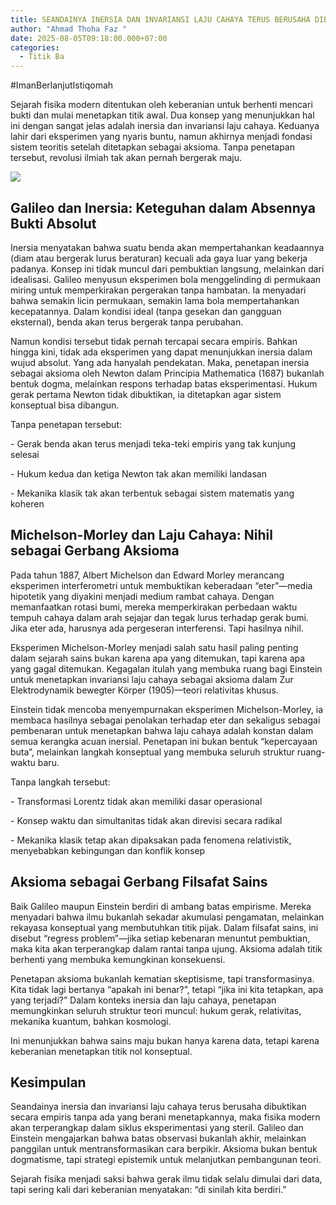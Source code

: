 ```yaml
---
title: SEANDAINYA INERSIA DAN INVARIANSI LAJU CAHAYA TERUS BERUSAHA DIBUKTIKAN
author: "Ahmad Thoha Faz "
date: 2025-08-05T09:18:00.000+07:00
categories:
  - Titik Ba
---
```

\#ImanBerlanjutIstiqomah



Sejarah fisika modern ditentukan oleh keberanian untuk berhenti mencari bukti dan mulai menetapkan titik awal. Dua konsep yang menunjukkan hal ini dengan sangat jelas adalah inersia dan invariansi laju cahaya. Keduanya lahir dari eksperimen yang nyaris buntu, namun akhirnya menjadi fondasi sistem teoritis setelah ditetapkan sebagai aksioma. Tanpa penetapan tersebut, revolusi ilmiah tak akan pernah bergerak maju.

![](/images/uploads/whatsapp-image-2025-08-04-at-16.40.58_74ae7424.jpg)



## Galileo dan Inersia: Keteguhan dalam Absennya Bukti Absolut



Inersia menyatakan bahwa suatu benda akan mempertahankan keadaannya (diam atau bergerak lurus beraturan) kecuali ada gaya luar yang bekerja padanya. Konsep ini tidak muncul dari pembuktian langsung, melainkan dari idealisasi. Galileo menyusun eksperimen bola menggelinding di permukaan miring untuk memperkirakan pergerakan tanpa hambatan. Ia menyadari bahwa semakin licin permukaan, semakin lama bola mempertahankan kecepatannya. Dalam kondisi ideal (tanpa gesekan dan gangguan eksternal), benda akan terus bergerak tanpa perubahan.



Namun kondisi tersebut tidak pernah tercapai secara empiris. Bahkan hingga kini, tidak ada eksperimen yang dapat menunjukkan inersia dalam wujud absolut. Yang ada hanyalah pendekatan. Maka, penetapan inersia sebagai aksioma oleh Newton dalam Principia Mathematica (1687) bukanlah bentuk dogma, melainkan respons terhadap batas eksperimentasi. Hukum gerak pertama Newton tidak dibuktikan, ia ditetapkan agar sistem konseptual bisa dibangun.



Tanpa penetapan tersebut:

\- Gerak benda akan terus menjadi teka-teki empiris yang tak kunjung selesai  

\- Hukum kedua dan ketiga Newton tak akan memiliki landasan  

\- Mekanika klasik tak akan terbentuk sebagai sistem matematis yang koheren  



## Michelson-Morley dan Laju Cahaya: Nihil sebagai Gerbang Aksioma



Pada tahun 1887, Albert Michelson dan Edward Morley merancang eksperimen interferometri untuk membuktikan keberadaan “eter”—media hipotetik yang diyakini menjadi medium rambat cahaya. Dengan memanfaatkan rotasi bumi, mereka memperkirakan perbedaan waktu tempuh cahaya dalam arah sejajar dan tegak lurus terhadap gerak bumi. Jika eter ada, harusnya ada pergeseran interferensi. Tapi hasilnya nihil.



Eksperimen Michelson-Morley menjadi salah satu hasil paling penting dalam sejarah sains bukan karena apa yang ditemukan, tapi karena apa yang gagal ditemukan. Kegagalan itulah yang membuka ruang bagi Einstein untuk menetapkan invariansi laju cahaya sebagai aksioma dalam Zur Elektrodynamik bewegter Körper (1905)—teori relativitas khusus.



Einstein tidak mencoba menyempurnakan eksperimen Michelson-Morley, ia membaca hasilnya sebagai penolakan terhadap eter dan sekaligus sebagai pembenaran untuk menetapkan bahwa laju cahaya adalah konstan dalam semua kerangka acuan inersial. Penetapan ini bukan bentuk “kepercayaan buta”, melainkan langkah konseptual yang membuka seluruh struktur ruang-waktu baru.



Tanpa langkah tersebut:

\- Transformasi Lorentz tidak akan memiliki dasar operasional  

\- Konsep waktu dan simultanitas tidak akan direvisi secara radikal  

\- Mekanika klasik tetap akan dipaksakan pada fenomena relativistik, menyebabkan kebingungan dan konflik konsep  



## Aksioma sebagai Gerbang Filsafat Sains



Baik Galileo maupun Einstein berdiri di ambang batas empirisme. Mereka menyadari bahwa ilmu bukanlah sekadar akumulasi pengamatan, melainkan rekayasa konseptual yang membutuhkan titik pijak. Dalam filsafat sains, ini disebut “regress problem”—jika setiap kebenaran menuntut pembuktian, maka kita akan terperangkap dalam rantai tanpa ujung. Aksioma adalah titik berhenti yang membuka kemungkinan konsekuensi.



Penetapan aksioma bukanlah kematian skeptisisme, tapi transformasinya. Kita tidak lagi bertanya “apakah ini benar?”, tetapi “jika ini kita tetapkan, apa yang terjadi?” Dalam konteks inersia dan laju cahaya, penetapan memungkinkan seluruh struktur teori muncul: hukum gerak, relativitas, mekanika kuantum, bahkan kosmologi.



Ini menunjukkan bahwa sains maju bukan hanya karena data, tetapi karena keberanian menetapkan titik nol konseptual.



## Kesimpulan



Seandainya inersia dan invariansi laju cahaya terus berusaha dibuktikan secara empiris tanpa ada yang berani menetapkannya, maka fisika modern akan terperangkap dalam siklus eksperimentasi yang steril. Galileo dan Einstein mengajarkan bahwa batas observasi bukanlah akhir, melainkan panggilan untuk mentransformasikan cara berpikir. Aksioma bukan bentuk dogmatisme, tapi strategi epistemik untuk melanjutkan pembangunan teori.



Sejarah fisika menjadi saksi bahwa gerak ilmu tidak selalu dimulai dari data, tapi sering kali dari keberanian menyatakan: “di sinilah kita berdiri.”
